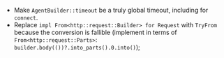 - Make `AgentBuilder::timeout` be a truly global timeout, including for `connect`.
- Replace `impl From<http::request::Builder> for Request` with `TryFrom` because the conversion is fallible
  (implement in terms of `From<http::request::Parts>`: `builder.body(())?.into_parts().0.into()`);
